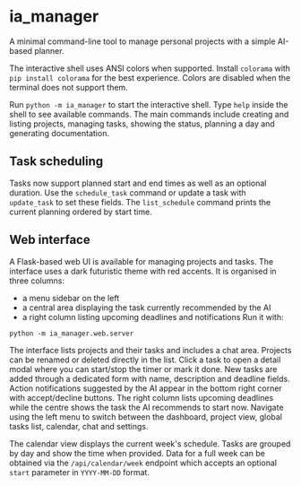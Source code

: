 # ia_manager

A minimal command-line tool to manage personal projects with a simple AI-based planner.

The interactive shell uses ANSI colors when supported. Install `colorama` with
`pip install colorama` for the best experience. Colors are disabled when the
terminal does not support them.

Run `python -m ia_manager` to start the interactive shell. Type `help` inside
the shell to see available commands. The main commands include creating and
listing projects, managing tasks, showing the status, planning a day and
generating documentation.

## Task scheduling

Tasks now support planned start and end times as well as an optional duration.
Use the `schedule_task` command or update a task with `update_task` to set these
fields. The `list_schedule` command prints the current planning ordered by
start time.

## Web interface

A Flask-based web UI is available for managing projects and tasks. The
interface uses a dark futuristic theme with red accents. It is organised in
three columns:

* a menu sidebar on the left
* a central area displaying the task currently recommended by the AI
* a right column listing upcoming deadlines and notifications
Run it with:

```
python -m ia_manager.web.server
```

The interface lists projects and their tasks and includes a chat area.
Projects can be renamed or deleted directly in the list.
Click a task to open a detail modal where you can start/stop the timer or mark it done.
New tasks are added through a dedicated form with name, description and deadline fields.
Action notifications suggested by the AI appear in the bottom right corner with accept/decline buttons.
The right column lists upcoming deadlines while the centre shows the task the AI recommends to start now.
Navigate using the left menu to switch between the dashboard, project view,
global tasks list, calendar, chat and settings.

The calendar view displays the current week's schedule. Tasks are grouped by day
and show the time when provided. Data for a full week can be obtained via the
`/api/calendar/week` endpoint which accepts an optional `start` parameter in
`YYYY-MM-DD` format.
